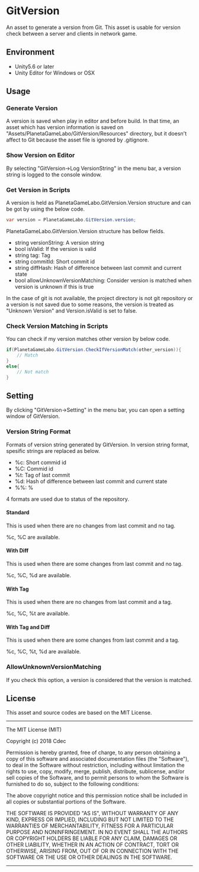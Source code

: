 # GitVersion

An asset to generate a version from Git.
This asset is usable for version check between a server and clients in network game.

## Environment

- Unity5.6 or later
- Unity Editor for Windows or OSX

## Usage

### Generate Version

A version is saved when play in editor and before build.
In that time, an asset which has version information is saved on "Assets/PlanetaGameLabo/GitVersion/Resources" directory, but it doesn't affect to Git because the asset file is ignored by .gitignore.

### Show Version on Editor

By selecting "GitVersion->Log VersionString" in the menu bar, a version string is logged to the console window.

### Get Version in Scripts

A version is held as PlanetaGameLabo.GitVersion.Version structure and can be got by using the below code.

```cs
var version = PlanetaGameLabo.GitVersion.version;
```

PlanetaGameLabo.GitVersion.Version structure has bellow fields.

- string versionString: A version string
- bool isValid: If the version is valid
- string tag: Tag
- string commitId: Short commit id
- string diffHash: Hash of difference between last commit and current state
- bool allowUnknownVersionMatching: Consider version is matched when version is unknown if this is true

In the case of git is not available, the project directory is not git repository or a version is not saved due to some reasons, the version is treated as "Unknown Version" and Version.isValid is set to false.

### Check Version Matching in Scripts

You can check if my version matches other version by below code.

```cs
if(PlanetaGameLabo.GitVersion.CheckIfVersionMatch(other_version)){
    // Match
}
else{
    // Not match
}
```

## Setting

By clicking "GitVersion->Setting" in the menu bar, you can open a setting window of GitVersion.

### Version String Format

Formats of version string generated by GitVersion.
In version string format, spesific strings are replaced as below.

- %c: Short commid id
- %C: Commid id
- %t: Tag of last commit
- %d: Hash of difference between last commit and current state
- %%: %

4 formats are used due to status of the repository.

#### Standard

This is used when there are no changes from last commit and no tag.

%c, %C are available.

#### With Diff

This is used when there are some changes from last commit and no tag.

%c, %C, %d are available.

#### With Tag

This is used when there are no changes from last commit and a tag.

%c, %C, %t are available.

#### With Tag and Diff

This is used when there are some changes from last commit and a tag.

%c, %C, %t, %d are available.

### AllowUnknownVersionMatching

If you check this option,  a version is considered that the version is matched.

## License

This asset and source codes are based on the MIT License.

***

The MIT License (MIT)

Copyright (c) 2018 Cdec

Permission is hereby granted, free of charge, to any person obtaining a copy of this software and associated documentation files (the "Software"), to deal in the Software without restriction, including without limitation the rights to use, copy, modify, merge, publish, distribute, sublicense, and/or sell copies of the Software, and to permit persons to whom the Software is furnished to do so, subject to the following conditions:

The above copyright notice and this permission notice shall be included in all copies or substantial portions of the Software.

THE SOFTWARE IS PROVIDED "AS IS", WITHOUT WARRANTY OF ANY KIND, EXPRESS OR IMPLIED, INCLUDING BUT NOT LIMITED TO THE WARRANTIES OF MERCHANTABILITY, FITNESS FOR A PARTICULAR PURPOSE AND NONINFRINGEMENT. IN NO EVENT SHALL THE AUTHORS OR COPYRIGHT HOLDERS BE LIABLE FOR ANY CLAIM, DAMAGES OR OTHER LIABILITY, WHETHER IN AN ACTION OF CONTRACT, TORT OR OTHERWISE, ARISING FROM, OUT OF OR IN CONNECTION WITH THE SOFTWARE OR THE USE OR OTHER DEALINGS IN THE SOFTWARE.

***
